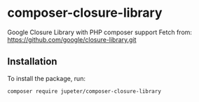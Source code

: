 composer-closure-library
========================

Google Closure Library with PHP composer support
Fetch from: https://github.com/google/closure-library.git

## Installation
To install the package, run:

```sh
composer require jupeter/composer-closure-library
```
